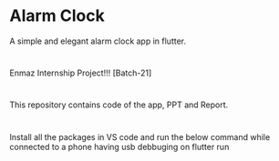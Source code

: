 # Alarm Clock
A simple and elegant alarm clock app in flutter.
#
Enmaz Internship Project!!! [Batch-21]
#
This repository contains code of the app, PPT and Report. 
#
Install all the packages in VS code and run the below command while connected to a phone having usb debbuging on flutter run
